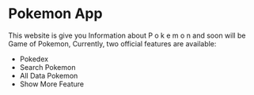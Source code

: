 # Pokemon App

This website is give you Information about  P o k e m o n and soon will be Game of Pokemon,
Currently, two official features are available:

- Pokedex
- Search Pokemon
- All Data Pokemon
- Show More Feature
